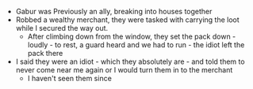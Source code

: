 - Gabur was Previously an ally, breaking into houses together
- Robbed a wealthy merchant, they were tasked with carrying the loot while I secured the way out.
	- After climbing down from the window, they set the pack down - loudly - to rest, a guard heard and we had to run - the idiot left the pack there
- I said they were an idiot - which they absolutely are - and told them to never come near me again or I would turn them in to the merchant
	- I haven't seen them since